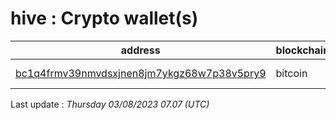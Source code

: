 # hive : Crypto wallet(s)

| address | blockchain | Balance |
|---|---|---|
| [bc1q4frmv39nmvdsxjnen8jm7ykgz68w7p38v5pry9](https://www.blockchain.com/explorer/addresses/btc/bc1q4frmv39nmvdsxjnen8jm7ykgz68w7p38v5pry9) | bitcoin | $ 584731 |

Last update : _Thursday 03/08/2023 07.07 (UTC)_

